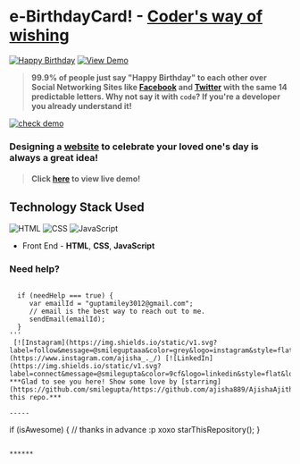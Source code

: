 # e-BirthdayCard! - [Coder's way of wishing](https://github.com/ajisha889/AjishaAjith.git)
[![Happy Birthday](https://img.shields.io/badge/Happy-Birthday-dodgerblue.svg?style=for-the-badge)](https://github.com/ajisha889/AjishaAjith.git) [![View Demo](https://img.shields.io/badge/View-Demo-teal.svg?style=for-the-badge)]( https://github.com/ajisha889/AjishaAjith.git)
> **99.9% of people just say "Happy Birthday" to each other over Social Networking Sites like [Facebook](https://www.facebook.com/smileguptaaa) and [Twitter](https://twitter.com/smileguptaaa) with the same 14 predictable letters. Why not say it with `code`? If you're a developer you already understand it!**

[![check demo](https://forthebadge.com/images/badges/its-not-a-lie-if-you-believe-it.svg)](https://github.com/ajisha889/AjishaAjith.git)

### Designing a [website](https://github.com/ajisha889/AjishaAjith.git) to celebrate your loved one's day is always a great idea!

> #### Click [here](https://github.com/ajisha889/AjishaAjith.git) to view live demo!

## Technology Stack Used

![HTML](https://img.shields.io/badge/frontend-html-orange.svg?logo=html5&style=flat-square) 
![CSS](https://img.shields.io/badge/frontend-css-yellowgreen.svg?logo=css3&style=flat-square)
![JavaScript](https://img.shields.io/badge/frontend-javascript-yellow.svg?logo=javascript&style=flat-square)

- Front End - **HTML**, **CSS**, **JavaScript**

### Need help?

```

  if (needHelp === true) {
     var emailId = "guptamiley3012@gmail.com";
     // email is the best way to reach out to me.
     sendEmail(emailId);
  }
'''
 [![Instagram](https://img.shields.io/static/v1.svg?label=follow&message=@smileguptaaa&color=grey&logo=instagram&style=flat&logoColor=white&colorA=critical)](https://www.instagram.com/ajisha_._/) [![LinkedIn](https://img.shields.io/static/v1.svg?label=connect&message=@smilegupta&color=9cf&logo=linkedin&style=flat&logoColor=white&colorA=blue)]
***Glad to see you here! Show some love by [starring](https://github.com/smilegupta/https://github.com/ajisha889/AjishaAjith.git/) this repo.***

-----

```

  if (isAwesome) {
    // thanks in advance :p xoxo
    starThisRepository();
  }

```

******
